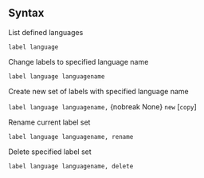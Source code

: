 ## Syntax

List defined languages

`label language`

Change labels to specified language name

`label language languagename`

Create new set of labels with specified language name

`label language languagename,` {nobreak None} `new` \[`copy`\]

Rename current label set

`label language languagename, rename`

Delete specified label set

`label language languagename, delete`
